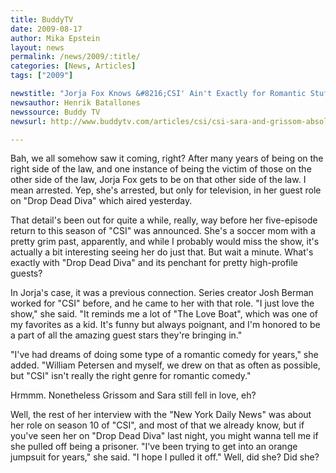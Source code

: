```yaml
---
title: BuddyTV
date: 2009-08-17
author: Mika Epstein
layout: news
permalink: /news/2009/:title/
categories: [News, Articles]
tags: ["2009"]

newstitle: "Jorja Fox Knows &#8216;CSI' Ain't Exactly for Romantic Stuff (Which Is Perhaps Why She Did &#8216;Drop Dead Diva')  "
newsauthor: Henrik Batallones  
newssource: Buddy TV  
newsurl: http://www.buddytv.com/articles/csi/csi-sara-and-grissom-absolutel-30369.aspx  

---
```


Bah, we all somehow saw it coming, right? After many years of being on the right side of the law, and one instance of being the victim of those on the other side of the law, Jorja Fox gets to be on that other side of the law. I mean arrested. Yep, she's arrested, but only for television, in her guest role on "Drop Dead Diva" which aired yesterday.

That detail's been out for quite a while, really, way before her five-episode return to this season of "CSI" was announced. She's a soccer mom with a pretty grim past, apparently, and while I probably would miss the show, it's actually a bit interesting seeing her do just that. But wait a minute. What's exactly with "Drop Dead Diva" and its penchant for pretty high-profile guests? 

In Jorja's case, it was a previous connection. Series creator Josh Berman worked for "CSI" before, and he came to her with that role. "I just love the show," she said. "It reminds me a lot of "The Love Boat", which was one of my favorites as a kid. It's funny but always poignant, and I'm honored to be a part of all the amazing guest stars they're bringing in."

"I've had dreams of doing some type of a romantic comedy for years," she added. "William Petersen and myself, we drew on that as often as possible, but "CSI" isn't really the right genre for romantic comedy."

Hrmmm. Nonetheless Grissom and Sara still fell in love, eh?

Well, the rest of her interview with the "New York Daily News" was about her role on season 10 of "CSI", and most of that we already know, but if you've seen her on "Drop Dead Diva" last night, you might wanna tell me if she pulled off being a prisoner. "I've been trying to get into an orange jumpsuit for years," she said. "I hope I pulled it off." Well, did she? Did she?  
